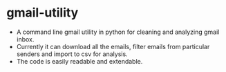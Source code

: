 # gmail-utility
 * A command line gmail utility in python for cleaning and analyzing gmail inbox.
 * Currently it can download all the emails, filter emails from particular senders and import to csv for analysis.
 * The code is easily readable and extendable.
